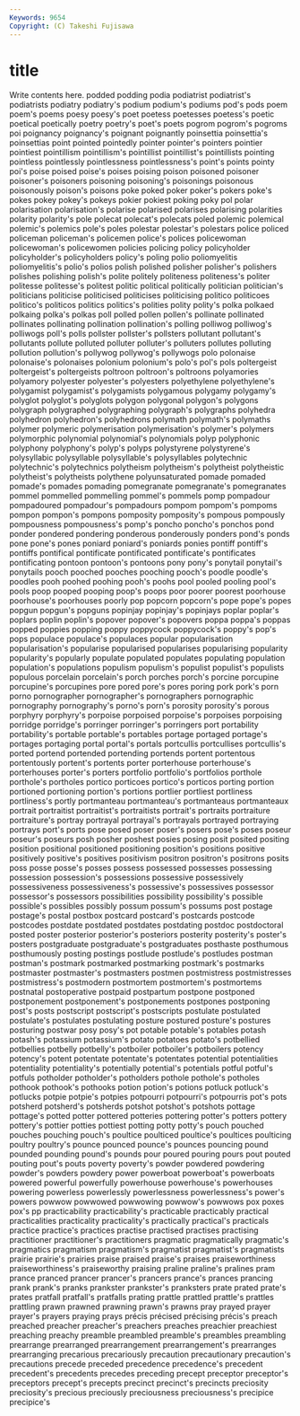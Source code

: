 ```yaml
---
Keywords: 9654 
Copyright: (C) Takeshi Fujisawa
---
```


# title

Write contents here.
podded podding podia podiatrist podiatrist's podiatrists podiatry podiatry's
podium podium's podiums pod's pods poem poem's poems poesy poesy's
poet poetess poetesses poetess's poetic poetical poetically poetry poetry's poet's
poets pogrom pogrom's pogroms poi poignancy poignancy's poignant poignantly poinsettia
poinsettia's poinsettias point pointed pointedly pointer pointer's pointers pointier pointiest
pointillism pointillism's pointillist pointillist's pointillists pointing pointless pointlessly pointlessness pointlessness's
point's points pointy poi's poise poised poise's poises poising poison
poisoned poisoner poisoner's poisoners poisoning poisoning's poisonings poisonous poisonously poison's
poisons poke poked poker poker's pokers poke's pokes pokey pokey's
pokeys pokier pokiest poking poky pol polar polarisation polarisation's polarise
polarised polarises polarising polarities polarity polarity's pole polecat polecat's polecats
poled polemic polemical polemic's polemics pole's poles polestar polestar's polestars
police policed policeman policeman's policemen police's polices policewoman policewoman's policewomen
policies policing policy policyholder policyholder's policyholders policy's poling polio poliomyelitis
poliomyelitis's polio's polios polish polished polisher polisher's polishers polishes polishing
polish's polite politely politeness politeness's politer politesse politesse's politest politic
political politically politician politician's politicians politicise politicised politicises politicising politico
politicoes politico's politicos politics politics's polities polity polity's polka polkaed
polkaing polka's polkas poll polled pollen pollen's pollinate pollinated pollinates
pollinating pollination pollination's polling polliwog polliwog's polliwogs poll's polls pollster
pollster's pollsters pollutant pollutant's pollutants pollute polluted polluter polluter's polluters
pollutes polluting pollution pollution's pollywog pollywog's pollywogs polo polonaise polonaise's
polonaises polonium polonium's polo's pol's pols poltergeist poltergeist's poltergeists poltroon
poltroon's poltroons polyamories polyamory polyester polyester's polyesters polyethylene polyethylene's polygamist
polygamist's polygamists polygamous polygamy polygamy's polyglot polyglot's polyglots polygon polygonal
polygon's polygons polygraph polygraphed polygraphing polygraph's polygraphs polyhedra polyhedron polyhedron's
polyhedrons polymath polymath's polymaths polymer polymeric polymerisation polymerisation's polymer's polymers
polymorphic polynomial polynomial's polynomials polyp polyphonic polyphony polyphony's polyp's polyps
polystyrene polystyrene's polysyllabic polysyllable polysyllable's polysyllables polytechnic polytechnic's polytechnics polytheism
polytheism's polytheist polytheistic polytheist's polytheists polythene polyunsaturated pomade pomaded pomade's
pomades pomading pomegranate pomegranate's pomegranates pommel pommelled pommelling pommel's pommels
pomp pompadour pompadoured pompadour's pompadours pompom pompom's pompoms pompon pompon's
pompons pomposity pomposity's pompous pompously pompousness pompousness's pomp's poncho poncho's
ponchos pond ponder pondered pondering ponderous ponderously ponders pond's ponds
pone pone's pones poniard poniard's poniards ponies pontiff pontiff's pontiffs
pontifical pontificate pontificated pontificate's pontificates pontificating pontoon pontoon's pontoons pony
pony's ponytail ponytail's ponytails pooch pooched pooches pooching pooch's poodle
poodle's poodles pooh poohed poohing pooh's poohs pool pooled pooling
pool's pools poop pooped pooping poop's poops poor poorer poorest
poorhouse poorhouse's poorhouses poorly pop popcorn popcorn's pope pope's popes
popgun popgun's popguns popinjay popinjay's popinjays poplar poplar's poplars poplin
poplin's popover popover's popovers poppa poppa's poppas popped poppies popping
poppy poppycock poppycock's poppy's pop's pops populace populace's populaces popular
popularisation popularisation's popularise popularised popularises popularising popularity popularity's popularly populate
populated populates populating population population's populations populism populism's populist populist's
populists populous porcelain porcelain's porch porches porch's porcine porcupine porcupine's
porcupines pore pored pore's pores poring pork pork's porn porno
pornographer pornographer's pornographers pornographic pornography pornography's porno's porn's porosity porosity's
porous porphyry porphyry's porpoise porpoised porpoise's porpoises porpoising porridge porridge's
porringer porringer's porringers port portability portability's portable portable's portables portage
portaged portage's portages portaging portal portal's portals portcullis portcullises portcullis's
ported portend portended portending portends portent portentous portentously portent's portents
porter porterhouse porterhouse's porterhouses porter's porters portfolio portfolio's portfolios porthole
porthole's portholes portico porticoes portico's porticos porting portion portioned portioning
portion's portions portlier portliest portliness portliness's portly portmanteau portmanteau's portmanteaus
portmanteaux portrait portraitist portraitist's portraitists portrait's portraits portraiture portraiture's portray
portrayal portrayal's portrayals portrayed portraying portrays port's ports pose posed
poser poser's posers pose's poses poseur poseur's poseurs posh posher
poshest posies posing posit posited positing position positional positioned positioning
position's positions positive positively positive's positives positivism positron positron's positrons
posits poss posse posse's posses possess possessed possesses possessing possession
possession's possessions possessive possessively possessiveness possessiveness's possessive's possessives possessor possessor's
possessors possibilities possibility possibility's possible possible's possibles possibly possum possum's
possums post postage postage's postal postbox postcard postcard's postcards postcode
postcodes postdate postdated postdates postdating postdoc postdoctoral posted poster posterior
posterior's posteriors posterity posterity's poster's posters postgraduate postgraduate's postgraduates posthaste
posthumous posthumously posting postings postlude postlude's postludes postman postman's postmark
postmarked postmarking postmark's postmarks postmaster postmaster's postmasters postmen postmistress postmistresses
postmistress's postmodern postmortem postmortem's postmortems postnatal postoperative postpaid postpartum postpone
postponed postponement postponement's postponements postpones postponing post's posts postscript postscript's
postscripts postulate postulated postulate's postulates postulating posture postured posture's postures
posturing postwar posy posy's pot potable potable's potables potash potash's
potassium potassium's potato potatoes potato's potbellied potbellies potbelly potbelly's potboiler
potboiler's potboilers potency potency's potent potentate potentate's potentates potential potentialities
potentiality potentiality's potentially potential's potentials potful potful's potfuls potholder potholder's
potholders pothole pothole's potholes pothook pothook's pothooks potion potion's potions
potluck potluck's potlucks potpie potpie's potpies potpourri potpourri's potpourris pot's
pots potsherd potsherd's potsherds potshot potshot's potshots pottage pottage's potted
potter pottered potteries pottering potter's potters pottery pottery's pottier potties
pottiest potting potty potty's pouch pouched pouches pouching pouch's poultice
poulticed poultice's poultices poulticing poultry poultry's pounce pounced pounce's pounces
pouncing pound pounded pounding pound's pounds pour poured pouring pours
pout pouted pouting pout's pouts poverty poverty's powder powdered powdering
powder's powders powdery power powerboat powerboat's powerboats powered powerful powerfully
powerhouse powerhouse's powerhouses powering powerless powerlessly powerlessness powerlessness's power's powers
powwow powwowed powwowing powwow's powwows pox poxes pox's pp practicability
practicability's practicable practicably practical practicalities practicality practicality's practically practical's practicals
practice practice's practices practise practised practises practising practitioner practitioner's practitioners
pragmatic pragmatically pragmatic's pragmatics pragmatism pragmatism's pragmatist pragmatist's pragmatists prairie
prairie's prairies praise praised praise's praises praiseworthiness praiseworthiness's praiseworthy praising
praline praline's pralines pram prance pranced prancer prancer's prancers prance's
prances prancing prank prank's pranks prankster prankster's pranksters prate prated
prate's prates pratfall pratfall's pratfalls prating prattle prattled prattle's prattles
prattling prawn prawned prawning prawn's prawns pray prayed prayer prayer's
prayers praying prays précis précised précising précis's preach preached preacher
preacher's preachers preaches preachier preachiest preaching preachy preamble preambled preamble's
preambles preambling prearrange prearranged prearrangement prearrangement's prearranges prearranging precarious precariously
precaution precautionary precaution's precautions precede preceded precedence precedence's precedent precedent's
precedents precedes preceding precept preceptor preceptor's preceptors precept's precepts precinct
precinct's precincts preciosity preciosity's precious preciously preciousness preciousness's precipice precipice's

